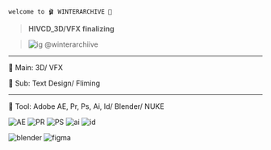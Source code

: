  ```
welcome to 🩰 WINTERARCHIVE 🎀
 ```


 >**HIVCD_3D/VFX finalizing**
>

 >![ig](https://img.shields.io/badge/Instagram-E4405F?style=for-the-badge&logo=instagram&logoColor=white) @winterarchiive



--------------
 
🪽 Main: 3D/ VFX

🪽 Sub: Text Design/ Fliming

----------------


🪼 Tool: Adobe AE, Pr, Ps, Ai, Id/ Blender/ NUKE

![AE](https://img.shields.io/badge/Adobe%20After%20Effects-99F?logo=adobeaftereffects&logoColor=fff&style=for-the-badge)
![PR](https://img.shields.io/badge/Adobe%20Premiere%20Pro-99F?logo=adobepremierepro&logoColor=fff&style=for-the-badge)
![PS](https://img.shields.io/badge/Adobe%20Photoshop-31A8FF?logo=adobephotoshop&logoColor=fff&style=for-the-badge)
![ai](	https://img.shields.io/badge/Adobe%20Illustrator-FF9A00?logo=adobeillustrator&logoColor=fff&style=for-the-badge)
![id](https://img.shields.io/badge/Adobe%20InDesign-FF3366?style=for-the-badge&logo=Adobe%20InDesign&logoColor=white)


![blender](https://img.shields.io/badge/blender-%23F5792A.svg?style=for-the-badge&logo=blender&logoColor=white)
![figma](https://img.shields.io/badge/Figma-F24E1E?style=for-the-badge&logo=figma&logoColor=white)

